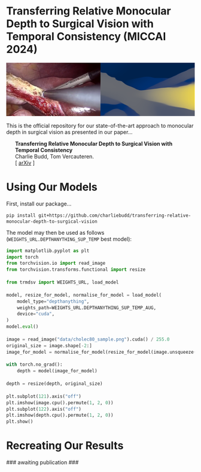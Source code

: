 # Transferring Relative Monocular Depth to Surgical Vision with Temporal Consistency (MICCAI 2024)

![Example monocular depth inference](assets/example.png)

This is the official repository for our state-of-the-art approach to monocular depth in surgical vision as presented in our paper...
<ul><b>Transferring Relative Monocular Depth to Surgical Vision with Temporal Consistency</b><br>
    Charlie Budd, Tom Vercauteren.<br>
    [ <a href="https://arxiv.org/abs/2403.06683">arXiv</a> ] 
</ul>

# Using Our Models
First, install our package...
```
pip install git+https://github.com/charliebudd/transferring-relative-monocular-depth-to-surgical-vision
```
The model may then be used as follows (`WEIGHTS_URL.DEPTHANYTHING_SUP_TEMP` best model):
```python
import matplotlib.pyplot as plt
import torch
from torchvision.io import read_image
from torchvision.transforms.functional import resize

from trmdsv import WEIGHTS_URL, load_model

model, resize_for_model, normalise_for_model = load_model(
    model_type="depthanything",
    weights_path=WEIGHTS_URL.DEPTHANYTHING_SUP_TEMP_AUG,
    device="cuda",
)
model.eval()

image = read_image("data/cholec80_sample.png").cuda() / 255.0
original_size = image.shape[-2:]
image_for_model = normalise_for_model(resize_for_model(image.unsqueeze(0)))

with torch.no_grad():
    depth = model(image_for_model)

depth = resize(depth, original_size)

plt.subplot(121).axis("off")
plt.imshow(image.cpu().permute(1, 2, 0))
plt.subplot(122).axis("off")
plt.imshow(depth.cpu().permute(1, 2, 0))
plt.show()
```

# Recreating Our Results
\### awaiting publication \###
